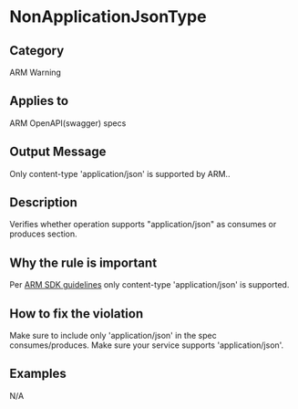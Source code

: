 # NonApplicationJsonType

## Category

ARM Warning

## Applies to

ARM OpenAPI(swagger) specs

## Output Message

Only content-type 'application/json' is supported by ARM..

## Description

Verifies whether operation supports "application/json" as consumes or produces section.

## Why the rule is important

Per [ARM SDK guidelines](https://github.com/Azure/azure-resource-manager-rpc/blob/master/v1.0/common-api-details.md#client-request-headers) only content-type 'application/json' is supported.

## How to fix the violation

Make sure to include only 'application/json' in the spec consumes/produces. Make sure your service supports 'application/json'.

## Examples

N/A
